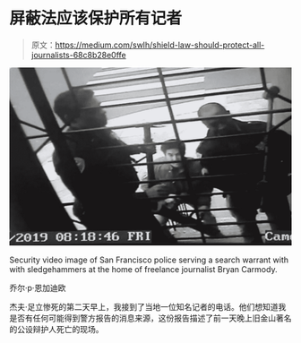 # 屏蔽法应该保护所有记者

> 原文：<https://medium.com/swlh/shield-law-should-protect-all-journalists-68c8b28e0ffe>

![](img/e5f7495173a0771f5a791e336ddb6e20.png)

Security video image of San Francisco police serving a search warrant with with sledgehammers at the home of freelance journalist Bryan Carmody.

乔尔·p·恩加迪欧

杰夫·足立惨死的第二天早上，我接到了当地一位知名记者的电话。他们想知道我是否有任何可能得到警方报告的消息来源，这份报告描述了前一天晚上旧金山著名的公设辩护人死亡的现场。